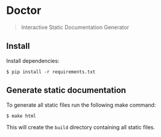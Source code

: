 # Doctor
> Interactive Static Documentation Generator

## Install
Install dependencies:
```shell
$ pip install -r requirements.txt
```

## Generate static documentation
To generate all static files run the following make command:
```shell
$ make html
```

This will create the `build` directory containing all static files.